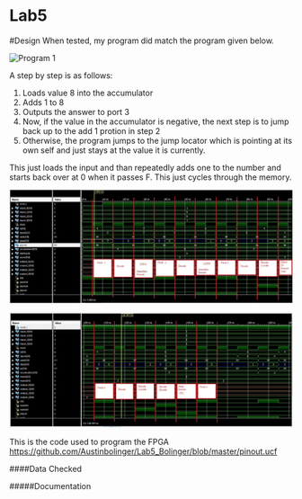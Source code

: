 Lab5
==============

#Design
When tested, my program did match the program given below.

![Program 1](https://github.com/Austinbolinger/Lab5_Bolinger/blob/master/program1.JPG?raw=true "Program 1")

A step by step is as follows:
1) Loads value 8 into the accumulator
2) Adds 1 to 8
3) Outputs the answer to port 3
4) Now, if the value in the accumulator is negative, the next step is to jump back up to the add 1 protion in step 2
5) Otherwise, the program jumps to the jump locator which is pointing at its own self and just stays at the value it is currently.

This just loads the input and than repeatedly adds one to the number and starts back over at 0 when it passes F. This just cycles through the memory.

![instructions from 000-100ns](https://github.com/Austinbolinger/Lab5/blob/master/instructions0-100ns.JPG?raw=true "instructions from 000-100ns")

![instructions from 100-200ns](https://github.com/Austinbolinger/Lab5/blob/master/instructions100-200ns.JPG?raw=true "instructions from 100-200ns")


This is the code used to program the FPGA
https://github.com/Austinbolinger/Lab5_Bolinger/blob/master/pinout.ucf

####Data Checked


#####Documentation

